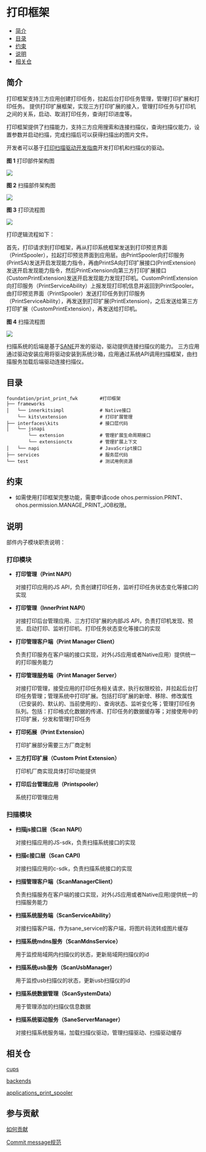 # 打印框架<a name="ZH-CN_TOPIC_0000001124232845"></a>

-   [简介](#section11660541593)
-   [目录](#section161941989596)
-   [约束](#section119744591305)
-   [说明](#section1312121216216)
-   [相关仓](#section1371113476307)

## 简介<a name="section11660541593"></a>

打印框架支持三方应用创建打印任务，拉起后台打印任务管理，管理打印扩展和打印任务。
提供打印扩展框架，实现三方打印扩展的接入，管理打印任务与打印机之间的关系，启动、取消打印任务，查询打印进度等。

打印框架提供了扫描能力，支持三方应用搜索和连接扫描仪，查询扫描仪能力，设置参数并启动扫描，完成扫描后可以获得扫描出的图片文件。

开发者可以基于[打印扫描驱动开发指南](https://gitee.com/openharmony/applications_print_spooler/blob/master/OpenHarmony%E6%89%93%E5%8D%B0%E6%89%AB%E6%8F%8F%E9%A9%B1%E5%8A%A8%E5%BC%80%E5%8F%91%E6%8C%87%E5%8D%971.8.md)开发打印机和扫描仪的驱动。

**图 1**  打印部件架构图<a name="fig371116145419"></a>

![](figures/print-architecture.png)

**图 2**  扫描部件架构图<a name="fig371116145420"></a>

![](figures/scan-architecture.png)

**图 3**  打印流程图<a name="fig371116145421"></a>

![](figures/printSystemArchitecture.png)

打印逻辑流程如下：

首先，打印请求到打印框架，再从打印系统框架发送到打印预览界面（PrintSpooler），拉起打印预览界面到应用层。由PrintSpooler向打印服务(PrintSA)发送开启发现能力指令，再由PrintSA向打印扩展接口(PrintExtension)发送开启发现能力指令，然后PrintExtension向第三方打印扩展接口(CustomPrintExtension)发送开启发现能力发现打印机。CustomPrintExtension向打印服务（PrintServiceAbility）上报发现打印机信息并返回到PrintSpooler。由打印预览界面（PrintSpooler）发送打印任务到打印服务（PrintServiceAbility），再发送到打印扩展(PrintExtension)，之后发送给第三方打印扩展（CustomPrintExtension），再发送给打印机。

**图 4**  扫描流程图<a name="fig371116145422"></a>

![](figures/scanSystemArchitecture.png)

扫描系统的后端是基于[SANE](https://gitee.com/openharmony/third_party_backends)开发的驱动，驱动提供连接扫描仪的能力。
三方应用通过驱动安装应用将驱动安装到系统沙箱，应用通过系统API调用扫描框架，由扫描服务加载后端驱动连接扫描仪。

## 目录<a name="section161941989596"></a>

```
foundation/print_print_fwk        #打印框架
├── frameworks       
│   └── innerkitsimpl             # Native接口
    └── kits\extension            # 打印扩展管理
├── interfaces\kits               # 接口层代码
│   └── jsnapi                     
        └── extension             # 管理扩展生命周期接口 
        └── extensionctx          # 管理扩展上下文
│   └── napi                      # JavaScript接口
├── services                      # 服务层代码
└── test                          # 测试用例资源
```

## 约束<a name="section119744591305"></a>

-   如需使用打印框架完整功能，需要申请code ohos.permission.PRINT、ohos.permission.MANAGE_PRINT_JOB权限。

## 说明<a name="section1312121216216"></a>
部件内子模块职责说明：
### 打印模块
-   **打印管理（Print NAPI）**

     对接打印应用的JS API，负责创建打印任务，监听打印任务状态变化等接口的实现

-   **打印管理（InnerPrint NAPI）**

     对接打印后台管理应用、三方打印扩展的内部JS API，负责打印机发现、预览、启动打印、监听打印机、打印任务状态变化等接口的实现

-   **打印管理客户端（Print Manager Client）**

    负责打印服务在客户端的接口实现，对外(JS应用或者Native应用）提供统一的打印服务能力

- **打印管理服务端（Print Manager Server）**

    对接打印管理，接受应用的打印任务相关请求，执行权限校验，并拉起后台打印任务管理；管理系统中打印扩展。包括打印扩展的新增、移除、修改属性（已安装的、默认的、当前使用的）、查询状态、监听变化等；管理打印任务队列。包括：打印格式化数据的传递、打印任务的数据缓存等；对接使用中的打印扩展，分发和管理打印任务

- **打印拓展（Print Extension）**

    打印扩展部分需要三方厂商定制

- **三方打印扩展（Custom Print Extension）**

    打印机厂商实现具体打印功能提供

- **打印后台管理应用（Printspooler）** 
  
    系统打印管理应用

### 扫描模块
-   **扫描js接口层（Scan NAPI）**

    对接扫描应用的JS-sdk，负责扫描系统接口的实现

-   **扫描c接口层（Scan CAPI)**

    对接扫描应用的c-sdk，负责扫描系统接口的实现

-   **扫描管理客户端（ScanManagerClient）**

    负责扫描服务在客户端的接口实现，对外(JS应用或者Native应用)提供统一的扫描服务能力

-   **扫描系统服务端（ScanServiceAbility）**

    对接扫描客户端，作为sane_service的客户端，将图片码流转成图片缓存

-   **扫描系统mdns服务（ScanMdnsService）**

    用于监控局域网内扫描仪的状态，更新局域网扫描仪的id

-   **扫描系统usb服务（ScanUsbManager）**

    用于监控usb扫描仪的状态，更新usb扫描仪的id

-   **扫描系统数据管理（ScanSystemData）**

    用于管理添加的扫描仪信息数据
    
-   **扫描系统驱动服务（SaneServerManager）**

    对接扫描系统服务端，加载扫描仪驱动，管理扫描驱动、扫描驱动缓存

## 相关仓<a name="section1371113476307"></a>

[cups](https://gitee.com/openharmony/third_party_cups)

[backends](https://gitee.com/openharmony/third_party_backends)

[applications_print_spooler](https://gitee.com/openharmony/applications_print_spooler)

## 参与贡献

[如何贡献](https://gitee.com/openharmony/docs/blob/HEAD/zh-cn/contribute/参与贡献.md)

[Commit message规范](https://gitee.com/openharmony/device_qemu/wikis/Commit%20message%E8%A7%84%E8%8C%83)